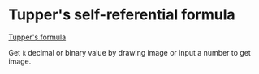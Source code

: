 # Tupper's self-referential formula 

[Tupper's formula](https://en.wikipedia.org/wiki/Tupper%27s_self-referential_formula)

Get `k` decimal or binary value by drawing image or input a number to get image.

